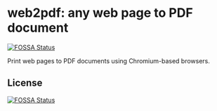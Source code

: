 # web2pdf: any web page to PDF document
[![FOSSA Status](https://app.fossa.com/api/projects/git%2Bgithub.com%2Ferdnaxe%2Fweb2pdf.svg?type=shield)](https://app.fossa.com/projects/git%2Bgithub.com%2Ferdnaxe%2Fweb2pdf?ref=badge_shield)


Print web pages to PDF documents using Chromium-based browsers.



## License
[![FOSSA Status](https://app.fossa.com/api/projects/git%2Bgithub.com%2Ferdnaxe%2Fweb2pdf.svg?type=large)](https://app.fossa.com/projects/git%2Bgithub.com%2Ferdnaxe%2Fweb2pdf?ref=badge_large)